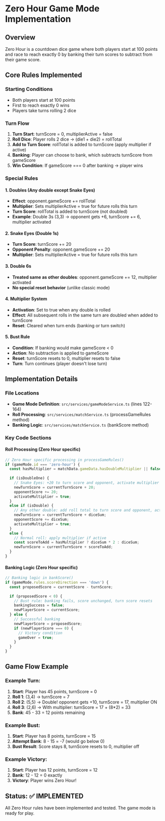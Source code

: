 # Zero Hour Game Mode Implementation

## Overview
Zero Hour is a countdown dice game where both players start at 100 points and race to reach exactly 0 by banking their turn scores to subtract from their game score.

## Core Rules Implemented

### Starting Conditions
- Both players start at 100 points
- First to reach exactly 0 wins
- Players take turns rolling 2 dice

### Turn Flow
1. **Turn Start**: turnScore = 0, multiplierActive = false
2. **Roll Dice**: Player rolls 2 dice → (die1 + die2) = rollTotal
3. **Add to Turn Score**: rollTotal is added to turnScore (apply multiplier if active)
4. **Banking**: Player can choose to bank, which subtracts turnScore from gameScore
5. **Win Condition**: If gameScore === 0 after banking → player wins

### Special Rules

#### 1. Doubles (Any double except Snake Eyes)
- **Effect**: opponent.gameScore += rollTotal
- **Multiplier**: Sets multiplierActive = true for future rolls this turn
- **Turn Score**: rollTotal is added to turnScore (not doubled)
- **Example**: Double 3s (3,3) → opponent gets +6, turnScore += 6, multiplier activated

#### 2. Snake Eyes (Double 1s)
- **Turn Score**: turnScore += 20
- **Opponent Penalty**: opponent.gameScore += 20  
- **Multiplier**: Sets multiplierActive = true for future rolls this turn

#### 3. Double 6s
- **Treated same as other doubles**: opponent.gameScore += 12, multiplier activated
- **No special reset behavior** (unlike classic mode)

#### 4. Multiplier System
- **Activation**: Set to true when any double is rolled
- **Effect**: All subsequent rolls in the same turn are doubled when added to turnScore
- **Reset**: Cleared when turn ends (banking or turn switch)

#### 5. Bust Rule
- **Condition**: If banking would make gameScore < 0
- **Action**: No subtraction is applied to gameScore
- **Reset**: turnScore resets to 0, multiplier resets to false
- **Turn**: Turn continues (player doesn't lose turn)

## Implementation Details

### File Locations
- **Game Mode Definition**: `src/services/gameModeService.ts` (lines 122-164)
- **Roll Processing**: `src/services/matchService.ts` (processGameRules method)
- **Banking Logic**: `src/services/matchService.ts` (bankScore method)

### Key Code Sections

#### Roll Processing (Zero Hour specific)
```typescript
// Zero Hour specific processing in processGameRules()
if (gameMode.id === 'zero-hour') {
  const hasMultiplier = matchData.gameData.hasDoubleMultiplier || false;
  
  if (isDoubleOne) {
    // Snake Eyes: +20 to turn score and opponent, activate multiplier
    newTurnScore = currentTurnScore + 20;
    opponentScore += 20;
    activateMultiplier = true;
  }
  else if (isDouble) {
    // Any other double: add roll total to turn score and opponent, activate multiplier
    newTurnScore = currentTurnScore + diceSum;
    opponentScore += diceSum;
    activateMultiplier = true;
  }
  else {
    // Normal roll: apply multiplier if active
    const scoreToAdd = hasMultiplier ? diceSum * 2 : diceSum;
    newTurnScore = currentTurnScore + scoreToAdd;
  }
}
```

#### Banking Logic (Zero Hour specific)
```typescript
// Banking logic in bankScore()
if (gameMode.rules.scoreDirection === 'down') {
  const proposedScore = currentScore - turnScore;
  
  if (proposedScore < 0) {
    // Bust rule: banking fails, score unchanged, turn score resets
    bankingSuccess = false;
    newPlayerScore = currentScore;
  } else {
    // Successful banking
    newPlayerScore = proposedScore;
    if (newPlayerScore === 0) {
      // Victory condition
      gameOver = true;
    }
  }
}
```

## Game Flow Example

### Example Turn:
1. **Start**: Player has 45 points, turnScore = 0
2. **Roll 1**: (3,4) → turnScore = 7
3. **Roll 2**: (5,5) → Double! opponent gets +10, turnScore = 17, multiplier ON
4. **Roll 3**: (2,6) → With multiplier: turnScore = 17 + (8*2) = 33
5. **Bank**: 45 - 33 = 12 points remaining

### Example Bust:
1. **Start**: Player has 8 points, turnScore = 15  
2. **Attempt Bank**: 8 - 15 = -7 (would go below 0)
3. **Bust Result**: Score stays 8, turnScore resets to 0, multiplier off

### Example Victory:
1. **Start**: Player has 12 points, turnScore = 12
2. **Bank**: 12 - 12 = 0 exactly
3. **Victory**: Player wins Zero Hour!

## Status: ✅ IMPLEMENTED
All Zero Hour rules have been implemented and tested. The game mode is ready for play.
